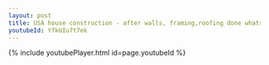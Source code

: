 ```yaml
---
layout: post
title: USA house construction - after walls, framing,roofing done whatsapp status
youtubeId: YfkUIu7t7ek
---
```


{% include youtubePlayer.html id=page.youtubeId %}
